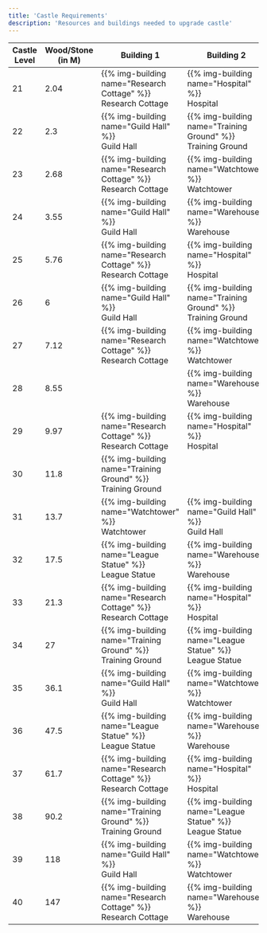 ```yaml
---
title: 'Castle Requirements'
description: 'Resources and buildings needed to upgrade castle'
---
```


<table>
    <thead>
        <tr>
            <th>Castle Level</th>
            <th>Wood/Stone (in M)</th>
            <th>Building 1</th>
            <th>Building 2</th>
        </tr>
    </thead>
    <tbody>
        <tr>
            <td>21</td>
            <td>2.04</td>
            <td>
            {{% img-building name="Research Cottage" %}}
            <br />
            Research Cottage
            </td>
            <td>
            {{% img-building name="Hospital" %}}
            <br />
            Hospital
            </td>
        </tr>
        <tr>
            <td>22</td>
            <td>2.3</td>
            <td>
            {{% img-building name="Guild Hall" %}}
            <br />
            Guild Hall
            </td>
            <td>
            {{% img-building name="Training Ground" %}}
            <br />
            Training Ground
            </td>
        </tr>
        <tr>
            <td>23</td>
            <td>2.68</td>
            <td>
            {{% img-building name="Research Cottage" %}}
            <br />
            Research Cottage
            </td>
            <td>
            {{% img-building name="Watchtower" %}}
            <br />
            Watchtower
            </td>
        </tr>
        <tr>
            <td>24</td>
            <td>3.55</td>
            <td>
            {{% img-building name="Guild Hall" %}}
            <br />
            Guild Hall
            </td>
            <td>
            {{% img-building name="Warehouse" %}}
            <br />
            Warehouse
            </td>
        </tr>
        <tr>
            <td>25</td>
            <td>5.76</td>
            <td>
            {{% img-building name="Research Cottage" %}}
            <br />
            Research Cottage
            </td>
            <td>
            {{% img-building name="Hospital" %}}
            <br />
            Hospital
            </td>
        </tr>
        <tr>
            <td>26</td>
            <td>6</td>
            <td>
            {{% img-building name="Guild Hall" %}}
            <br />
            Guild Hall
            </td>
            <td>
            {{% img-building name="Training Ground" %}}
            <br />
            Training Ground
            </td>
        </tr>
        <tr>
            <td>27</td>
            <td>7.12</td>
            <td>
            {{% img-building name="Research Cottage" %}}
            <br />
            Research Cottage
            </td>
            <td>
            {{% img-building name="Watchtower" %}}
            <br />
            Watchtower
            </td>
        </tr>
        <tr>
            <td>28</td>
            <td>8.55</td>
            <td></td>
            <td>
            {{% img-building name="Warehouse" %}}
            <br />
            Warehouse
            </td>
        </tr>
        <tr>
            <td>29</td>
            <td>9.97</td>
            <td>
            {{% img-building name="Research Cottage" %}}
            <br />
            Research Cottage
            </td>
            <td>
            {{% img-building name="Hospital" %}}
            <br />
            Hospital
            </td>
        </tr>
        <tr>
            <td>30</td>
            <td>11.8</td>
            <td>
            {{% img-building name="Training Ground" %}}
            <br />
            Training Ground
            </td>
            <td></td>
        </tr>
        <tr>
            <td>31</td>
            <td>13.7</td>
            <td>
            {{% img-building name="Watchtower" %}}
            <br />
            Watchtower
            </td>
            <td>
            {{% img-building name="Guild Hall" %}}
            <br />
            Guild Hall
            </td>
        </tr>
        <tr>
            <td>32</td>
            <td>17.5</td>
            <td>
            {{% img-building name="League Statue" %}}
            <br />
            League Statue
            </td>
            <td>
            {{% img-building name="Warehouse" %}}
            <br />
            Warehouse
            </td>
        </tr>
        <tr>
            <td>33</td>
            <td>21.3</td>
            <td>
            {{% img-building name="Research Cottage" %}}
            <br />
            Research Cottage
            </td>
            <td>
            {{% img-building name="Hospital" %}}
            <br />
            Hospital
            </td>
        </tr>
        <tr>
            <td>34</td>
            <td>27</td>
            <td>
            {{% img-building name="Training Ground" %}}
            <br />
            Training Ground
            </td>
            <td>
            {{% img-building name="League Statue" %}}
            <br />
            League Statue
            </td>
        </tr>
        <tr>
            <td>35</td>
            <td>36.1</td>
            <td>
            {{% img-building name="Guild Hall" %}}
            <br />
            Guild Hall
            </td>
            <td>
            {{% img-building name="Watchtower" %}}
            <br />
            Watchtower
            </td>
        </tr>
        <tr>
            <td>36</td>
            <td>47.5</td>
            <td>
            {{% img-building name="League Statue" %}}
            <br />
            League Statue
            </td>
            <td>
            {{% img-building name="Warehouse" %}}
            <br />
            Warehouse
            </td>
        </tr>
        <tr>
            <td>37</td>
            <td>61.7</td>
            <td>
            {{% img-building name="Research Cottage" %}}
            <br />
            Research Cottage
            </td>
            <td>
            {{% img-building name="Hospital" %}}
            <br />
            Hospital
            </td>
        </tr>
        <tr>
            <td>38</td>
            <td>90.2</td>
            <td>
            {{% img-building name="Training Ground" %}}
            <br />
            Training Ground
            </td>
            <td>
            {{% img-building name="League Statue" %}}
            <br />
            League Statue
            </td>
        </tr>
        <tr>
            <td>39</td>
            <td>118</td>
            <td>
            {{% img-building name="Guild Hall" %}}
            <br />
            Guild Hall
            </td>
            <td>
            {{% img-building name="Watchtower" %}}
            <br />
            Watchtower
            </td>
        </tr>
        <tr>
            <td>40</td>
            <td>147</td>
            <td>
            {{% img-building name="Research Cottage" %}}
            <br />
            Research Cottage
            </td>
            <td>
            {{% img-building name="Warehouse" %}}
            <br />
            Warehouse
            </td>
        </tr>
    </tbody>
</table>
